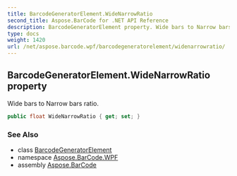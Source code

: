 ```yaml
---
title: BarcodeGeneratorElement.WideNarrowRatio
second_title: Aspose.BarCode for .NET API Reference
description: BarcodeGeneratorElement property. Wide bars to Narrow bars ratio
type: docs
weight: 1420
url: /net/aspose.barcode.wpf/barcodegeneratorelement/widenarrowratio/
---
```

## BarcodeGeneratorElement.WideNarrowRatio property

Wide bars to Narrow bars ratio.

```csharp
public float WideNarrowRatio { get; set; }
```

### See Also

* class [BarcodeGeneratorElement](../)
* namespace [Aspose.BarCode.WPF](../../barcodegeneratorelement/)
* assembly [Aspose.BarCode](../../../)


